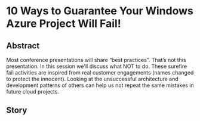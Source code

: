 # 10 Ways to Guarantee Your Windows Azure Project Will Fail!

## Abstract

Most conference presentations will share “best practices”. That’s not this presentation. In this session we'll discuss what NOT to do. These surefire fail activities are inspired from real customer engagements (names changed to protect the innocent). Looking at the unsuccessful architecture and development patterns of others can help us not repeat the same mistakes in future cloud projects.

## Story

